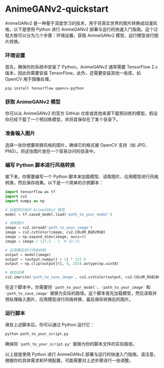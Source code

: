 # AnimeGANv2-quickstart

AnimeGANv2 是一种基于深度学习的技术，用于将真实世界的图片转换成动漫风格。以下是使用 Python 进行 AnimeGANv2 部署与运行的快速入门指南。这个过程大致可以分为几个步骤：环境设置、获取 AnimeGANv2 模型、运行模型进行图片转换。

### 环境设置

首先，确保你的系统中安装了 Python。AnimeGANv2 通常需要 TensorFlow 2.x 版本，因此你需要安装 TensorFlow。此外，还需要安装其他一些库，如 OpenCV 用于图像处理。

```bash
pip install tensorflow opencv-python
```

### 获取 AnimeGANv2 模型

你可以从 AnimeGANv2 的官方 GitHub 仓库或其他来源下载预训练的模型。假设你已经下载了一个预训练模型，并将其保存在了某个目录下。

### 准备输入图片

选择一张你想要转换风格的图片，确保它的格式被 OpenCV 支持（如 JPG、PNG）。将这张图片放在一个容易访问的目录中。

### 编写 Python 脚本进行风格转换

接下来，你需要编写一个 Python 脚本来加载模型、读取图片、应用模型进行风格转换，然后保存结果。以下是一个简单的示例脚本：

```python
import tensorflow as tf
import cv2
import numpy as np

# 加载预训练的 AnimeGANv2 模型
model = tf.saved_model.load('path_to_your_model')

# 读取图片
image = cv2.imread('path_to_your_image')
image = cv2.cvtColor(image, cv2.COLOR_BGR2RGB)
image = np.expand_dims(image, axis=0)
image = image / 127.5 - 1  # 归一化

# 应用模型进行风格转换
output = model(image)
output = (output.numpy() + 1) * 127.5
output = np.clip(output[0], 0, 255).astype(np.uint8)

# 保存结果
cv2.imwrite('path_to_save_image', cv2.cvtColor(output, cv2.COLOR_RGB2BGR))
```

在这个脚本中，你需要将 `'path_to_your_model'`、`'path_to_your_image'` 和 `'path_to_save_image'` 替换为实际的路径。这个脚本首先加载模型，然后读取并预处理输入图片，应用模型进行风格转换，最后保存转换后的图片。

### 运行脚本

保存上述脚本后，你可以通过 Python 运行它：

```bash
python path_to_your_script.py
```

确保将 `'path_to_your_script.py'` 替换为你的脚本文件的实际路径。

以上就是使用 Python 进行 AnimeGANv2 部署与运行的快速入门指南。请注意，根据你的具体需求和环境配置，可能需要对上述步骤进行一些调整。
